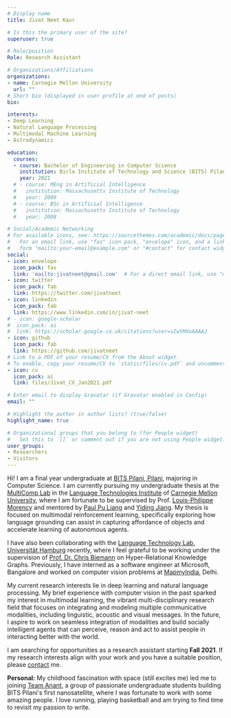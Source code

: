 ```yaml
---
# Display name
title: Jivat Neet Kaur

# Is this the primary user of the site?
superuser: true

# Role/position
Role: Research Assistant

# Organizations/Affiliations
organizations:
- name: Carnegie Mellon University
  url: ""
# Short bio (displayed in user profile at end of posts)
bio: 

interests:
- Deep Learning
- Natural Language Processing
- Multimodal Machine Learning
- Astrodynamics

education:
  courses:
  - course: Bachelor of Engineering in Computer Science
    institution: Birla Institute of Technology and Science (BITS) Pilani, Pilani
    year: 2021
  # - course: MEng in Artificial Intelligence
  #   institution: Massachusetts Institute of Technology
  #   year: 2009
  # - course: BSc in Artificial Intelligence
  #   institution: Massachusetts Institute of Technology
  #   year: 2008

# Social/Academic Networking
# For available icons, see: https://sourcethemes.com/academic/docs/page-builder/#icons
#   For an email link, use "fas" icon pack, "envelope" icon, and a link in the
#   form "mailto:your-email@example.com" or "#contact" for contact widget.
social:
- icon: envelope
  icon_pack: fas
  link: 'mailto:jivatneet@gmail.com'  # For a direct email link, use "mailto:test@example.org".
- icon: twitter
  icon_pack: fab
  link: https://twitter.com/jivatneet
- icon: linkedin
  icon_pack: fab
  link: https://www.linkedin.com/in/jivat-neet
# - icon: google-scholar
#  icon_pack: ai
#  link: https://scholar.google.co.uk/citations?user=sIwtMXoAAAAJ
- icon: github
  icon_pack: fab
  link: https://github.com/jivatneet
# Link to a PDF of your resume/CV from the About widget.
# To enable, copy your resume/CV to `static/files/cv.pdf` and uncomment the lines below.
- icon: cv
  icon_pack: ai
  link: files/Jivat_CV_Jan2021.pdf

# Enter email to display Gravatar (if Gravatar enabled in Config)
email: ""

# Highlight the author in author lists? (true/false)
highlight_name: true

# Organizational groups that you belong to (for People widget)
#   Set this to `[]` or comment out if you are not using People widget.
user_groups:
- Researchers
- Visitors
---
```


Hi! I am a final year undergraduate at [BITS Pilani, Pilani](https://www.bits-pilani.ac.in/), majoring in Computer Science. I am currently pursuing my undergraduate thesis at the [MultiComp Lab](http://multicomp.cs.cmu.edu/) in the [Language Technologies Institute](https://lti.cs.cmu.edu/) of [Carnegie Mellon University](https://www.cmu.edu/), where I am fortunate to be supervised by Prof. [Louis-Philippe Morency](https://www.cs.cmu.edu/~morency/) and mentored by [Paul Pu Liang](http://www.cs.cmu.edu/~pliang/) and [Yiding Jiang](https://yidingjiang.github.io/). My thesis is focused on multimodal reinforcement learning, specifically exploring how language grounding can assist in capturing affordance of objects and accelerate learning of autonomous agents.

I have also been collaborating with the [Language Technology Lab, Universität Hamburg](https://www.inf.uni-hamburg.de/en/inst/ab/lt/home.html) recently, where I feel grateful to be working under the supervision of [Prof. Dr. Chris Biemann](https://www.inf.uni-hamburg.de/en/inst/ab/lt/people/chris-biemann.html) on Hyper-Relational Knowledge Graphs. Previously, I have interned as a software engineer at Microsoft, Bangalore and worked on computer vision problems at [MapmyIndia](https://www.mapmyindia.com/), Delhi.

My current research interests lie in deep learning and natural language processing. My brief experience with computer vision in the past sparked my interest in multimodal learning, the vibrant multi-disciplinary research field that focuses on integrating and modeling multiple communicative modalities, including linguistic, acoustic and visual messages. In the future, I aspire to work on seamless integration of modalities and build socially intelligent agents that can perceive, reason and act to assist people in interacting better with the world.

I am searching for opportunities as a research assistant starting **Fall 2021**. If my research interests align with your work and you have a suitable position, please [contact](mailto:jivatneet@gmail.com) me.

**Personal:** My childhood fascination with space (still excites me) led me to joining [Team Anant](https://team-anant.org/), a group of passionate undergraduate students building BITS Pilani's first nanosatellite, where I was fortunate to work with some amazing people. I love running, playing basketball and am trying to find time to revisit my passion to write.


